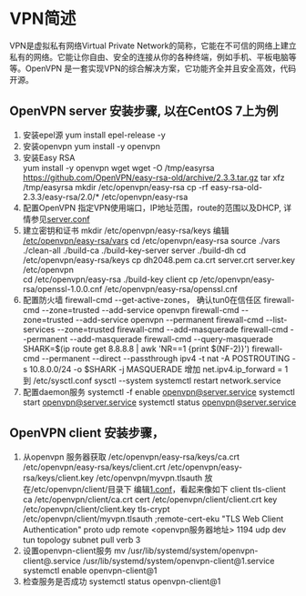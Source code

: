 # VPN简述
VPN是虚拟私有网络Virtual Private Network的简称，它能在不可信的网络上建立私有的网络。它能让你自由、安全的连接从你的各种终端，例如手机、平板电脑等等。OpenVPN 是一套实现VPN的综合解决方案，它功能齐全并且安全高效，代码开源。
## OpenVPN server 安装步骤, 以在CentOS 7上为例
1. 安装epel源
        yum install epel-release -y
2. 安装openvpn
        yum install -y openvpn
3. 安装Easy RSA    
        yum install -y openvpn wget
        wget -O /tmp/easyrsa https://github.com/OpenVPN/easy-rsa-old/archive/2.3.3.tar.gz
        tar xfz /tmp/easyrsa
        mkdir /etc/openvpn/easy-rsa
        cp -rf easy-rsa-old-2.3.3/easy-rsa/2.0/* /etc/openvpn/easy-rsa
4. 配置OpenVPN
        指定VPN使用端口，IP地址范围，route的范围以及DHCP, 详情参见[server.conf](./openvpnconf/server.conf)
5. 建立密钥和证书
        mkdir /etc/openvpn/easy-rsa/keys
        编辑 [/etc/openvpn/easy-rsa/vars](./openvpnconf/vars)
        cd /etc/openvpn/easy-rsa
        source ./vars
        ./clean-all
        ./build-ca
        ./build-key-server server
        ./build-dh
        cd /etc/openvpn/easy-rsa/keys
        cp dh2048.pem ca.crt server.crt server.key /etc/openvpn        
        cd /etc/openvpn/easy-rsa
        ./build-key client
        cp /etc/openvpn/easy-rsa/openssl-1.0.0.cnf /etc/openvpn/easy-rsa/openssl.cnf
5. 配置防火墙
        firewall-cmd --get-active-zones， 确认tun0在信任区
        firewall-cmd --zone=trusted --add-service openvpn
        firewall-cmd --zone=trusted --add-service openvpn --permanent
        firewall-cmd --list-services --zone=trusted
        firewall-cmd --add-masquerade
        firewall-cmd --permanent --add-masquerade
        firewall-cmd --query-masquerade
        SHARK=$(ip route get 8.8.8.8 | awk 'NR==1 {print $(NF-2)}')
        firewall-cmd --permanent --direct --passthrough ipv4 -t nat -A POSTROUTING -s 10.8.0.0/24 -o $SHARK -j MASQUERADE
        增加 net.ipv4.ip_forward = 1 到 /etc/sysctl.conf
        sysctl --system
        systemctl restart network.service
6. 配置daemon服务
        systemctl -f enable openvpn@server.service
        systemctl start openvpn@server.service
        systemctl status openvpn@server.service 

## OpenVPN client 安装步骤， 
1. 从openvpn 服务器获取 
    /etc/openvpn/easy-rsa/keys/ca.crt
    /etc/openvpn/easy-rsa/keys/client.crt
    /etc/openvpn/easy-rsa/keys/client.key
    /etc/openvpn/myvpn.tlsauth
    放在/etc/openvpn/client/目录下
    编辑[1.conf](./openvpnconf/1.conf)，看起来像如下 
    client
    tls-client
    ca /etc/openvpn/client/ca.crt
    cert /etc/openvpn/client/client.crt
    key /etc/openvpn/client/client.key
    tls-crypt /etc/openvpn/client/myvpn.tlsauth
    ;remote-cert-eku "TLS Web Client Authentication"
    proto udp
    remote <openvpn服务器地址> 1194 udp
    dev tun
    topology subnet
    pull
    verb 3
2.  设置openvpn-client服务
    mv /usr/lib/systemd/system/openvpn-client\@.service /usr/lib/systemd/system/openvpn-client\@1.service 
    systemctl enable openvpn-client\@1
3.  检查服务是否成功
    systemctl status openvpn-client\@1 
